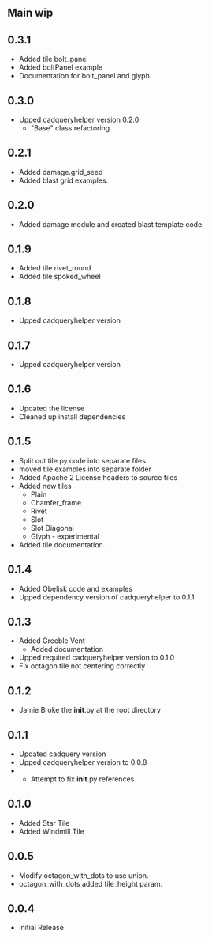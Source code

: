 ## Main wip

## 0.3.1
* Added tile bolt_panel
* Added boltPanel example
* Documentation for bolt_panel and glyph

## 0.3.0
* Upped cadqueryhelper version 0.2.0
  * "Base" class refactoring 

## 0.2.1
* Added damage.grid_seed
* Added blast grid examples.

## 0.2.0
* Added damage module and created blast template code.

## 0.1.9
* Added tile rivet_round
* Added tile spoked_wheel

## 0.1.8
* Upped cadqueryhelper version

## 0.1.7
* Upped cadqueryhelper version

## 0.1.6
* Updated the license
* Cleaned up install dependencies

## 0.1.5
* Split out tile.py code into separate files.
* moved tile examples into separate folder
* Added Apache 2 License headers to source files
* Added new tiles
  * Plain
  * Chamfer_frame
  * Rivet
  * Slot
  * Slot Diagonal
  * Glyph - experimental
* Added tile documentation.

## 0.1.4
* Added Obelisk code and examples
* Upped dependency version of cadqueryhelper to 0.1.1

## 0.1.3
* Added Greeble Vent
  * Added documentation
* Upped required cadqueryhelper version to 0.1.0
* Fix octagon tile not centering correctly

## 0.1.2
* Jamie Broke the __init__.py at the root directory

## 0.1.1
* Updated cadquery version
* Upped cadqueryhelper version to 0.0.8
* * Attempt to fix __init__.py references

## 0.1.0
* Added Star Tile
* Added Windmill Tile

## 0.0.5
* Modify octagon_with_dots to use union.
* octagon_with_dots added tile_height param.

## 0.0.4
* initial Release
